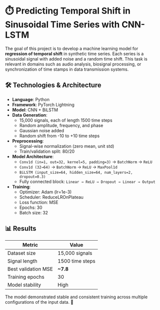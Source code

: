 # ⏱️ Predicting Temporal Shift in Sinusoidal Time Series with CNN-LSTM

The goal of this project is to develop a machine learning model for **regression of temporal shift** in synthetic time series. Each series is a sinusoidal signal with added noise and a random time shift. This task is relevant in domains such as audio analysis, biosignal processing, or synchronization of time stamps in data transmission systems.

## 🛠️ Technologies & Architecture

- **Language**: Python  
- **Framework**: PyTorch Lightning  
- **Model**: CNN + BiLSTM  
- **Data Generation**:
  - 15,000 signals, each of length 1500 time steps  
  - Random amplitude, frequency, and phase  
  - Gaussian noise added  
  - Random shift from -10 to +10 time steps  
- **Preprocessing**:
  - Signal-wise normalization (zero mean, unit std)  
  - Train/validation split: 80/20  
- **Model Architecture**:
  - `Conv1d (in=1, out=32, kernel=5, padding=3)` → `BatchNorm` → `ReLU`
  - `Conv1d (32→64)` → `BatchNorm` → `ReLU` → `MaxPool1d`
  - `BiLSTM (input_size=64, hidden_size=64, num_layers=2, dropout=0.3)`
  - Fully connected block: `Linear → ReLU → Dropout → Linear → Output`
- **Training**:
  - Optimizer: Adam (lr=1e-3)  
  - Scheduler: ReduceLROnPlateau  
  - Loss function: MSE  
  - Epochs: 30  
  - Batch size: 32  

## 📊 Results

| Metric                    | Value            |
|---------------------------|------------------|
| Dataset size              | 15,000 signals   |
| Signal length             | 1500 time steps  |
| Best validation MSE       | **~7.8**         |
| Training epochs           | 30               |
| Model stability           | High             |

The model demonstrated stable and consistent training across multiple configurations of the input data. 🚀
